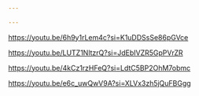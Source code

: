 ```yaml
---

---
```

https://youtu.be/6h9y1rLem4c?si=K1uDDSsSe86pGVce

https://youtu.be/LUTZ1NltzrQ?si=JdEbIVZR5GpPVrZR

https://youtu.be/4kCz1rzHFeQ?si=LdtC5BP2OhM7obmc

https://youtu.be/e6c_uwQwV9A?si=XLVx3zh5jQuFBGgg